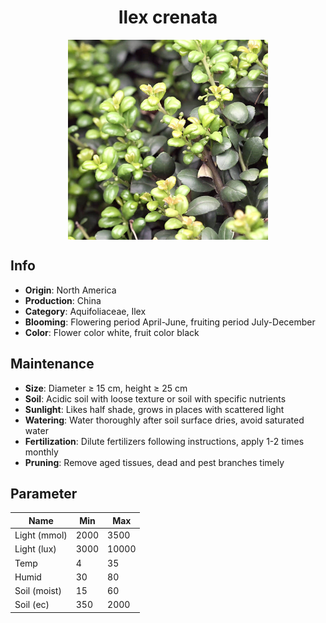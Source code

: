 <h1 align='center'>Ilex crenata</h1>
<p align="center">
    <img 
        align='center'
        width='320'
        src="../images/ilex crenata.png" 
        alt='Ilex crenata' />
</p>

## Info

 - **Origin**: North America
 - **Production**: China
 - **Category**: Aquifoliaceae, Ilex
 - **Blooming**: Flowering period April-June, fruiting period July-December
 - **Color**: Flower color white, fruit color black

## Maintenance

 - **Size**: Diameter ≥ 15 cm, height ≥ 25 cm
 - **Soil**: Acidic soil with loose texture or soil with specific nutrients
 - **Sunlight**: Likes half shade, grows in places with scattered light
 - **Watering**: Water thoroughly after soil surface dries, avoid saturated water
 - **Fertilization**: Dilute fertilizers following instructions, apply 1-2 times monthly
 - **Pruning**: Remove aged tissues, dead and pest branches timely

## Parameter

| Name         | Min  | Max   |
|--------------|------|-------|
| Light (mmol) | 2000 | 3500  |
| Light (lux)  | 3000 | 10000 |
| Temp         | 4    | 35    |
| Humid        | 30   | 80    |
| Soil (moist) | 15   | 60    |
| Soil (ec)    | 350  | 2000  |
